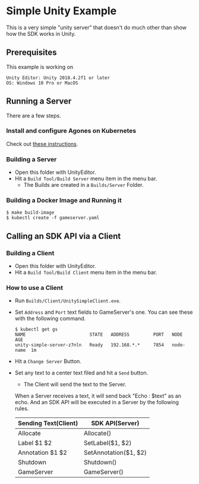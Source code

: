 # Simple Unity Example

This is a very simple "unity server" that doesn't do much other than show how the SDK works in Unity.

## Prerequisites
This example is working on
```
Unity Editor: Unity 2018.4.2f1 or later
OS: Windows 10 Pro or MacOS
```

## Running a Server
There are a few steps.

### Install and configure Agones on Kubernetes
Check out [these instructions](https://agones.dev/site/docs/installation/).

### Building a Server
* Open this folder with UnityEditor.
* Hit a `Build Tool/Build Server` menu item in the menu bar.
  * The Builds are created in a `Builds/Server` Folder.

### Building a Docker Image and Running it
```
$ make build-image
$ kubectl create -f gameserver.yaml
```

## Calling an SDK API via a Client

### Building a Client
* Open this folder with UnityEditor.
* Hit a `Build Tool/Build Client` menu item in the menu bar.

### How to use a Client
* Run `Builds/Client/UnitySimpleClient.exe`.
* Set `Address` and `Port` text fields to GameServer's one. You can see these with the following command.
    ```
    $ kubectl get gs 
    NAME                        STATE   ADDRESS         PORT   NODE       AGE
    unity-simple-server-z7nln   Ready   192.168.*.*     7854   node-name  1m
    ```
* Hit a `Change Server` Button.
* Set any text to a center text filed and hit a `Send` button.
  * The Client will send the text to the Server.

  When a Server receives a text, it will send back "Echo : $text" as an echo.
  And an SDK API will be executed in a Server by the following rules.

    | Sending Text(Client) | SDK API(Server) |
    | ---- | ---- |
    | Allocate | Allocate() |
    | Label $1 $2 | SetLabel($1, $2) |
    | Annotation $1 $2 | SetAnnotation($1, $2) |
    | Shutdown | Shutdown() |
    | GameServer | GameServer() |
